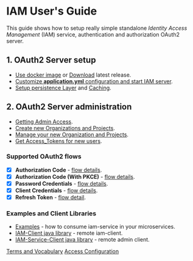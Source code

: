 # IAM User's Guide
This guide shows how to setup really simple standalone *Identity Access Management* (IAM) service, 
authentication and authorization OAuth2 server.

## 1. OAuth2 Server setup
* [Use docker image](https://hub.docker.com/r/jurajveverka/iam-service) or
  [Download](https://github.com/jveverka/iam-service/releases/) latest release.
* [Customize __application.yml__ configuration and start IAM server](01a-standalone-server-config.md).
* [Setup persistence Layer](01b_setup-persitence-layer.md) and [Caching](01c_setup-cache-layer.md).

## 2. OAuth2 Server administration
* [Getting Admin Access](02a-get-admin-access-token.md).
* [Create new Organizations and Projects](02b-create-organization-with-admin.md).
* [Manage your new Organization and Projects](02c-manage-organization-and-projects.md).
* [Get Access_Tokens for new users](02d-getting-access-tokens-for-new-users.md).

### Supported OAuth2 flows
* [x] __Authorization Code__ - [flow details](../oauth2/131_authorization-code-flow.md).
* [x] __Authorization Code (With PKCE)__ - [flow details](../oauth2/131_authorization-code-flow.md).
* [x] __Password Credentials__ - [flow details](../oauth2/133_password-credentials-flow.md).
* [x] __Client Credentials__ - [flow details](../oauth2/134_client-credentials-flow.md).
* [x] __Refresh Token__ - [flow detail](../oauth2/15_refresh-tokens-flow.md).

### Examples and Client Libraries
* [Examples](../../iam-examples) - how to consume iam-service in your microservices.
* [IAM-Client java library](../../iam-common/iam-client) - remote iam-client.
* [IAM-Service-Client java library](../../iam-common/iam-service-client) - remote admin client.

[Terms and Vocabulary](Terms-and-Vocabulary.md)
[Access Configuration](Default-Access-Configuration.md)
